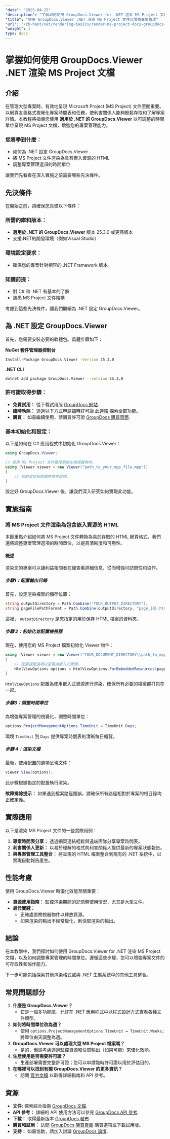 ```yaml
---
"date": "2025-04-25"
"description": "了解如何使用 GroupDocs.Viewer for .NET 渲染 MS Project 文檔，並透過可自訂的時間單位增強專案管理。請遵循本逐步指南。"
"title": "使用 GroupDocs.Viewer .NET 渲染 MS Project 文件以增強專案管理"
"url": "/zh-hant/net/rendering-basics/render-ms-project-docs-groupdocs-viewer-net/"
"weight": 1
type: docs
---
```

# 掌握如何使用 GroupDocs.Viewer .NET 渲染 MS Project 文檔

## 介紹

在管理大型專案時，有效地呈現 Microsoft Project (MS Project) 文件至關重要。以網頁友善格式視覺化專案時間表和任務，使利害關係人能夠輕鬆存取和了解專案詳情。本教程將指導您使用 **適用於 .NET 的 GroupDocs.Viewer** 以可調整的時間單位呈現 MS Project 文檔，增強您的專案管理能力。

### 您將學到什麼：
- 如何為 .NET 設定 GroupDocs.Viewer
- 將 MS Project 文件渲染為具有嵌入資源的 HTML
- 調整專案管理選項的時間單位

讓我們先看看在深入實施之前需要哪些先決條件。

## 先決條件

在開始之前，請確保您具備以下條件：

### 所需的庫和版本：
- **適用於 .NET 的 GroupDocs.Viewer** 版本 25.3.0 或更高版本
- 支援.NET的開發環境（例如Visual Studio）

### 環境設定要求：
- 確保您的專案針對相容的 .NET Framework 版本。

### 知識前提：
- 對 C# 和 .NET 有基本的了解
- 熟悉 MS Project 文件結構

考慮到這些先決條件，讓我們繼續為 .NET 設定 GroupDocs.Viewer。

## 為 .NET 設定 GroupDocs.Viewer

首先，您需要安裝必要的軟體包。具體步驟如下：

**NuGet 套件管理器控制台**
```bash
Install-Package GroupDocs.Viewer -Version 25.3.0
```

**.NET CLI**
```bash
dotnet add package GroupDocs.Viewer --version 25.3.0
```

### 許可證取得步驟：
- **免費試用：** 從下載試用版 [GroupDocs 網站](https://releases。groupdocs.com/viewer/net/).
- **臨時執照：** 透過以下方式申請臨時許可證 [此連結](https://purchase.groupdocs.com/temporary-license/) 探索全部功能。
- **購買：** 如需繼續使用，請購買許可證 [GroupDocs 購買頁面](https://purchase。groupdocs.com/buy).

### 基本初始化和設定：
以下是如何在 C# 應用程式中初始化 GroupDocs.Viewer：

```csharp
using GroupDocs.Viewer;

// 使用 MS Project 文件路徑初始化檢視器物件。
using (Viewer viewer = new Viewer("path_to_your_mpp_file.mpp"))
{
    // 您的渲染程式碼將放在這裡。
}
```

設定好 GroupDocs.Viewer 後，讓我們深入研究如何實現此功能。

## 實施指南

### 將 MS Project 文件渲染為包含嵌入資源的 HTML

本節重點介紹如何將 MS Project 文件轉換為易於存取的 HTML 網頁格式。我們還將調整專案管理選項的時間單位，以提高清晰度和可用性。

#### 概述
渲染您的專案可以讓利益相關者在線查看詳細信息，從而增強可訪問性和協作。

##### 步驟1：配置輸出目錄
首先，設定渲染檔案的儲存位置：

```csharp
string outputDirectory = Path.Combine("YOUR_OUTPUT_DIRECTORY");
string pageFilePathFormat = Path.Combine(outputDirectory, "page_{0}.html");
```
這裡， `outputDirectory` 是您指定的用於保存 HTML 檔案的資料夾。

##### 步驟 2：初始化並配置檢視器

現在，使用您的 MS Project 檔案初始化 Viewer 物件：

```csharp
using (Viewer viewer = new Viewer("YOUR_DOCUMENT_DIRECTORY\\path_to_mpp_file.mpp"))
{
    // 配置視圖選項以呈現為嵌入式資源。
    HtmlViewOptions options = HtmlViewOptions.ForEmbeddedResources(pageFilePathFormat);
}
```
`HtmlViewOptions` 配置為使用嵌入式資源進行渲染，確保所有必要的檔案都打包在一起。

##### 步驟3：調整時間單位
為增強專案管理的視覺化，調整時間單位：

```csharp
options.ProjectManagementOptions.TimeUnit = TimeUnit.Days;
```
環境 `TimeUnit` 到 `Days` 提供專案時間表的清晰每日概覽。

##### 步驟 4：渲染文檔
最後，使用配置的選項呈現文件：

```csharp
viewer.View(options);
```
此步驟根據指定的配置執行渲染。 

**故障排除提示：** 如果遇到檔案路徑錯誤，請確保所有路徑相對於專案的根目錄均正確定義。

## 實際應用

以下是渲染 MS Project 文件的一些實際用例：
1. **專案時間表分享：** 透過網頁連結輕鬆與遠端團隊分享專案時間表。
2. **利害關係人更新：** 以易於理解的格式向利害關係人提供最新的專案狀態報告。
3. **與專案管理工具整合：** 將呈現的 HTML 檔案整合到現有的 .NET 系統中，以實現自動報告產生。

## 性能考慮
使用 GroupDocs.Viewer 時優化效能至關重要：
- **資源使用指南：** 監控渲染期間的記憶體使用情況，尤其是大型文件。
- **最佳實踐：**
  - 正確處置檢視器物件以釋放資源。
  - 如果渲染的輸出不經常變化，則快取渲染的輸出。

## 結論
在本教學中，我們探討如何使用 GroupDocs.Viewer for .NET 渲染 MS Project 文檔，以及如何調整專案管理的時間單位。遵循這些步驟，您可以增強專案文件的可存取性和協作能力。

下一步可能包括探索其他渲染格式或與 .NET 生態系統中的其他工具整合。

## 常見問題部分
1. **什麼是 GroupDocs.Viewer？**
   - 它是一個多功能庫，允許在 .NET 應用程式中以程式設計方式查看各種文件類型。
2. **如何將時間單位改為週？**
   - 使用 `options.ProjectManagementOptions.TimeUnit = TimeUnit.Weeks;` 將單位由天調整為週。
3. **GroupDocs.Viewer 可以處理大型 MS Project 檔案嗎？**
   - 是的，但請考慮透過監控資源和快取輸出（如果可能）來優化效能。
4. **生產使用是否需要許可證？**
   - 生產部署需要完整許可證；您可以申請臨時許可證以用於評估目的。
5. **在哪裡可以找到有關 GroupDocs.Viewer 的更多資訊？**
   - 訪問 [官方文檔](https://docs.groupdocs.com/viewer/net/) 以取得詳細指南和 API 參考。

## 資源
- **文件:** 探索綜合指南 [GroupDocs 文檔](https://docs。groupdocs.com/viewer/net/).
- **API 參考：** 詳細的 API 使用方法可以參見 [GroupDocs API 參考](https://reference。groupdocs.com/viewer/net/).
- **下載：** 取得最新版本 [GroupDocs 發布](https://releases。groupdocs.com/viewer/net/).
- **購買和試用：** 訪問 [GroupDocs 購買頁面](https://purchase.groupdocs.com/buy) 購買選項或下載試用版。
- **支持：** 如需協助，請加入討論 [GroupDocs 論壇](https://forum。groupdocs.com/c/viewer/9).
